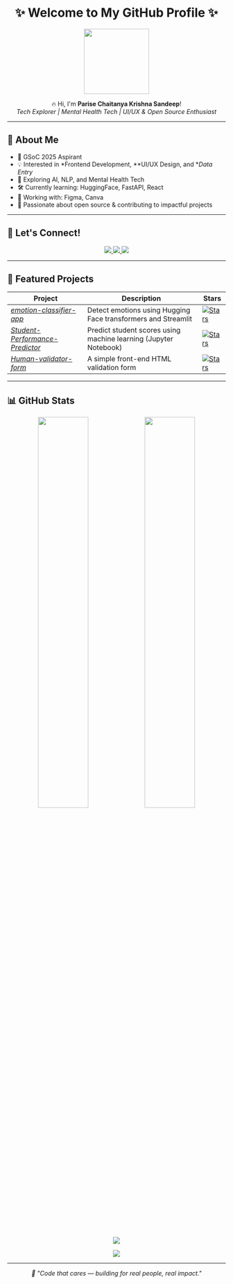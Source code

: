<!-- Profile README for sandysandy-9 -->

<h1 align="center">✨ Welcome to My GitHub Profile ✨</h1>

<p align="center">
  <img src="https://media.giphy.com/media/0ssGEmpkyE0hBCb7e1/giphy.gif" width="150px" />
</p>

<p align="center">
  🔥 Hi, I'm <strong>Parise Chaitanya Krishna Sandeep</strong>!<br/>
  <em>Tech Explorer | Mental Health Tech | UI/UX & Open Source Enthusiast</em>
</p>

---

## 🧠 About Me

- 🎯 GSoC 2025 Aspirant
- 💡 Interested in *Frontend Development, **UI/UX Design, and **Data Entry*
- 🤖 Exploring AI, NLP, and Mental Health Tech
- 🛠 Currently learning: HuggingFace, FastAPI, React
- 🎨 Working with: Figma, Canva
- 🌱 Passionate about open source & contributing to impactful projects

---

## 🔗 Let's Connect!

<p align="center">
  <a href="https://www.linkedin.com/in/parise-sandeep/" target="_blank">
    <img src="https://img.shields.io/badge/LinkedIn-blue?style=for-the-badge&logo=linkedin" />
  </a>
  <a href="mailto:parisesandeep27@gmail.com" target="_blank">
    <img src="https://img.shields.io/badge/Gmail-D14836?style=for-the-badge&logo=gmail&logoColor=white" />
  </a>
  <a href="https://www.figma.com/@sandeep" target="_blank">
    <img src="https://img.shields.io/badge/Figma-Designs-F24E1E?style=for-the-badge&logo=figma&logoColor=white" />
  </a>
</p>

---

## 🚀 Featured Projects

| Project | Description | Stars |
|--------|-------------|-------|
| [*emotion-classifier-app*](https://github.com/sandysandy-9/emotion-classifier-app) | Detect emotions using Hugging Face transformers and Streamlit | [![Stars](https://img.shields.io/github/stars/sandysandy-9/emotion-classifier-app?style=social)](https://github.com/sandysandy-9/emotion-classifier-app/stargazers) |
| [*Student-Performance-Predictor*](https://github.com/sandysandy-9/Student-Performance-Predictor) | Predict student scores using machine learning (Jupyter Notebook) | [![Stars](https://img.shields.io/github/stars/sandysandy-9/Student-Performance-Predictor?style=social)](https://github.com/sandysandy-9/Student-Performance-Predictor/stargazers) |
| [*Human-validator-form*](https://github.com/sandysandy-9/Human-validator-form) | A simple front-end HTML validation form | [![Stars](https://img.shields.io/github/stars/sandysandy-9/Human-validator-form?style=social)](https://github.com/sandysandy-9/Human-validator-form/stargazers) |

---

## 📊 GitHub Stats

<p align="center">
  <img src="https://github-readme-stats.vercel.app/api?username=sandysandy-9&show_icons=true&theme=radical&cache_seconds=1800" width="48%" />
  <img src="https://github-readme-streak-stats.herokuapp.com?user=sandysandy-9&theme=radical&cache_seconds=1800" width="48%" />
</p>

<p align="center">
  <img src="https://github-profile-summary-cards.vercel.app/api/cards/profile-details?username=sandysandy-9&theme=radical" />
</p>

<p align="center">
  <img src="https://github-readme-activity-graph.vercel.app/graph?username=sandysandy-9&theme=radical&area=true" />
</p>

---

<p align="center"><i>💙 "Code that cares — building for real people, real impact."</i></p>
